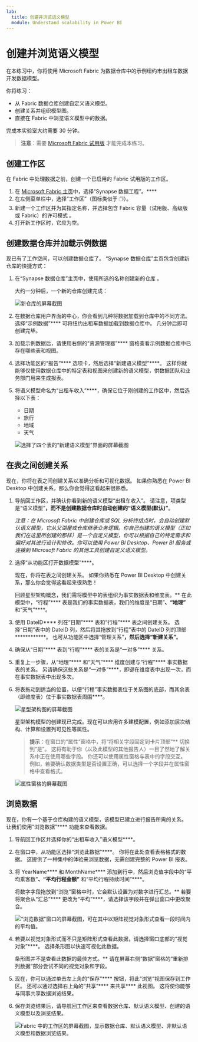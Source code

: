```yaml
---
lab:
  title: 创建并浏览语义模型
  module: Understand scalability in Power BI
---
```


# 创建并浏览语义模型

在本练习中，你将使用 Microsoft Fabric 为数据仓库中的示例纽约市出租车数据开发数据模型。

你将练习：

- 从 Fabric 数据仓库创建自定义语义模型。
- 创建关系并组织模型图。
- 直接在 Fabric 中浏览语义模型中的数据。

完成本实验室大约需要 30 分钟。

> **注意**：需要 [Microsoft Fabric 试用版](https://learn.microsoft.com/fabric/get-started/fabric-trial) 才能完成本练习。

## 创建工作区

在 Fabric 中处理数据之前，创建一个已启用的 Fabric 试用版的工作区。

1. 在 [Microsoft Fabric 主页](https://app.fabric.microsoft.com)中，选择“Synapse 数据工程”。****
1. 在左侧菜单栏中，选择“工作区”（图标类似于 &#128455;）。
1. 新建一个工作区并为其指定名称，并选择包含 Fabric 容量（试用版、高级版或 Fabric）的许可模式  。
1. 打开新工作区时，它应为空。

## 创建数据仓库并加载示例数据

现已有了工作空间，可以创建数据仓库了。 “Synapse 数据仓库”主页包含创建新仓库的快捷方式：

1. 在“Synapse 数据仓库”主页中，使用所选的名称创建新的仓库 。

    大约一分钟后，一个新的仓库创建完成：
    
    ![新仓库的屏幕截图](./Images/new-data-warehouse2.png)

1. 在数据仓库用户界面的中心，你会看到几种将数据加载到仓库中的不同方法。 选择“示例数据”**** 可将纽约出租车数据加载到数据仓库中。 几分钟后即可创建完毕。

1. 加载示例数据后，请使用右侧的“资源管理器”**** 窗格查看示例数据仓库中已存在哪些表和视图。

1. 选择功能区的“报告”**** 选项卡，然后选择“新建语义模型”****。 这样你就能够仅使用数据仓库中的特定表和视图来创建新的语义模型，供数据团队和业务部门用来生成报表。

1. 将语义模型命名为“出租车收入”****，确保它位于刚创建的工作区中，然后选择以下表：
   - 日期
   - 旅行
   - 地域
   - 天气
     
   ![选择了四个表的“新建语义模型”界面的屏幕截图](./Images/new-semantic-model.png)
     
## 在表之间创建关系

现在，你将在表之间创建关系以准确分析和可视化数据。 如果你熟悉在 Power BI Desktop 中创建关系，那么你会觉得这看起来很熟悉。

1. 导航回工作区，并确认你看到新的语义模型“出租车收入”。 请注意，项类型是“语义模型”****，而不是创建数据仓库时自动创建的“语义模型(默认)”****。

     *注意：在 Microsoft Fabric 中创建仓库或 SQL 分析终结点时，会自动创建默认语义模型，它从父湖屋或仓库继承业务逻辑。你自己创建的语义模型（正如我们在这里所创建的那样）是一个自定义模型，你可以根据自己的特定需求和偏好对其进行设计和修改。你可以使用 Power BI Desktop、Power BI 服务或连接到 Microsoft Fabric 的其他工具创建自定义语义模型。*

1. 选择“从功能区打开数据模型”****。
   
    现在，你将在表之间创建关系。 如果你熟悉在 Power BI Desktop 中创建关系，那么你会觉得这看起来很熟悉！

    回顾星型架构概念，我们需将模型中的表组织为事实数据表和维度表。** 在此模型中，“行程”**** 表是我们的事实数据表，我们的维度是“日期”****、“地理”**** 和“天气”****。

1. 使用 DateID**** 列在“日期”**** 表和“行程”**** 表之间创建关系。 选择“日期”表中的 DateID 列，然后将其拖放到“行程”表中的 DateID 列的顶部************。 也可从功能区中选择“管理关系”****，然后选择“新建关系”****。

1. 确保从“日期”**** 表到“行程”**** 表的关系是“一对多”**** 关系。

1. 重复上一步骤，从“地理”**** 和“天气”**** 维度创建与“行程”**** 事实数据表的关系。 另请确保这些关系是“一对多”****，即键在维度表中出现一次，而在事实数据表中出现多次。 

1. 将表拖动到适当的位置，以便“行程”事实数据表位于关系图的底部，而其余表（即维度表）位于事实数据表周围****。

    ![星型架构图的屏幕截图](./Images/star-schema-diagram.png)

    星型架构模型的创建现已完成。现在可以应用许多建模配置，例如添加层次结构、计算和设置列可见性等属性。

    > **提示**：在窗口的“属性”窗格中，将“将相关字段固定到卡片顶部”** 切换到“是”。 这将有助于你（以及此模型的其他报告人）一目了然地了解关系中正在使用哪些字段。 你还可以使用属性窗格与表中的字段交互。 例如，若要确认数据类型是否设置正确，可以选择一个字段并在属性窗格中查看格式。

     ![属性窗格的屏幕截图](./Images/properties-pane.png)

## 浏览数据

现在，你有一个基于仓库构建的语义模型，该模型已建立进行报告所需的关系。 让我们使用“浏览数据”**** 功能来查看数据。

1. 导航回工作区并选择你的“出租车收入”语义模型****。

1. 在窗口中，从功能区选择“浏览此数据”****。 你将在此处查看表格格式的数据。 这提供了一种集中的体验来浏览数据，无需创建完整的 Power BI 报表。

1. 将 YearName**** 和 MonthName**** 添加到行中，然后浏览值字段中的“平均乘客数”****、“平均行程金额”**** 和“平均行程持续时间”****。

    将数字字段拖放到“浏览”窗格中时，它会默认设置为对数字进行汇总。** 若要将聚合从“汇总”**** 更改为“平均”****，请选择该字段并在弹出窗口中更改聚合。

    ![“浏览数据”窗口的屏幕截图，可在其中以矩阵视觉对象形式查看一段时间内的平均值。](./Images/explore-data-fabric.png)

1. 若要以视觉对象形式而不只是矩阵形式查看此数据，请选择窗口底部的“视觉对象”****。 选择条形图以快速可视化此数据。

   条形图并不是查看此数据的最佳方式。** 请在屏幕右侧“数据”窗格的“重新排列数据”部分尝试不同的视觉对象和字段。

1. 现在，你可以通过单击左上角的“保存”**** 按钮，将此“浏览”视图保存到工作区。 还可以通过选择右上角的“共享”**** 来共享**** 此视图。 这将使你能够与同事共享数据浏览结果。

1. 保存浏览结果后，请导航回工作区来查看数据仓库、默认语义模型、创建的语义模型以及浏览结果。

    ![Fabric 中的工作区的屏幕截图，显示数据仓库、默认语义模型、非默认语义模型和数据浏览结果。](./Images/semantic-model-workspace.png)

